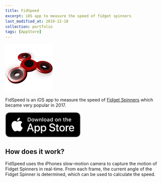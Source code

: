 ```yaml
---
title: FidSpeed
excerpt: iOS app to measure the speed of fidget spinners
last_modified_at: 2019-12-10
collection: portfolio
tags: [AppStore]
---
```


![Logo](/assets/images/fidspeed_logo.png)

FidSpeed is an iOS app to measure the speed of [Fidget Spinners](https://en.wikipedia.org/wiki/Fidget_spinner) which became very popular in 2017.

[![Download on the AppStore](/assets/images/appstore_download_button.svg)](https://apps.apple.com/us/app/fidspeed-measure-and-share-your-speed/id1249421434)

## How does it work?

FidSpeed uses the iPhones slow-motion camera to capture the motion of Fidget Spinners in real-time. From each frame, the current angle of the Fidget Spinner is determined, which can be used to calculate the speed.
